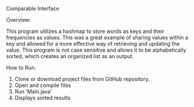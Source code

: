 Comparable Interface

Overview:

This program utilizes a hashmap to store words as keys and their frequencies as values. This was a great example of sharing values within a key and allowed for a more effective way of retrieving and updating the value. This program is not case sensitive and allows it to be alphabetically sorted, which creates an organized list as an output. 

How to Run: 


1.	Clone or download project files from GitHub repository.
2.	Open and compile files
3.	Run ‘Main.java’
4.	Displays sorted results
